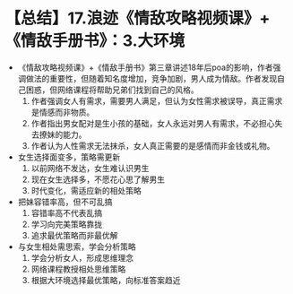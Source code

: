 # 【总结】17.浪迹《情敌攻略视频课》+《情敌手册书》：3.大环境

-   《情敌攻略视频课》+《情敌手册书》第三章讲述18年后poa的影响，作者强调做法的重要性，但随着知名度增加，竞争加剧，男人成为情敌。作者发现自己困惑，但网络课程将帮助兄弟们找到自己的风格。
    1.  作者强调女人有需求，需要男人满足，但认为女性需求被误导，真正需求是情感而非物质。
    2.  作者指出男女配对是生小孩的基础，女人永远对男人有需求，不必担心失去撩妹的能力。
    3.  作者认为人性需求无法抹杀，女人真正需要的是感情而非金钱或礼物。
-   女生选择面变多，策略需更新
    1.  以前网络不发达，女生难认识男生
    2.  现在女生选择多，不愿花心思了解男生
    3.  时代变化，需适应新的相处策略
-   把妹容错率高，但不可乱搞
    1.  容错率高不代表乱搞
    2.  学习向完美策略靠拢
    3.  追求最优策略而非最优解
-   与女生相处需思索，学会分析策略
    1.  学会分析女人，形成思维理念
    2.  网络课程教授相处思维策略
    3.  根据大环境选择最优策略，向标准答案趋近